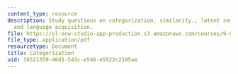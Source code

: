 ```yaml
---
content_type: resource
description: Study questions on categorization, similarity., latent semantic analysis,
  and language acquisition.
file: https://ol-ocw-studio-app-production.s3.amazonaws.com/courses/9-012-the-brain-and-cognitive-sciences-ii-spring-2002/3652135946d1543ce546e5522c2105ae_catagorization.pdf
file_type: application/pdf
resourcetype: Document
title: Categorization
uid: 36521359-46d1-543c-e546-e5522c2105ae
---
```

